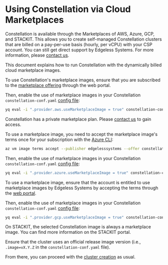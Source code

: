 # Using Constellation via Cloud Marketplaces

Constellation is available through the Marketplaces of AWS, Azure, GCP, and STACKIT. This allows you to create self-managed Constellation clusters that are billed on a pay-per-use basis (hourly, per vCPU) with your CSP account. You can still get direct support by Edgeless Systems. For more information, please [contact us](https://www.edgeless.systems/enterprise-support/).

This document explains how to run Constellation with the dynamically billed cloud marketplace images.

<Tabs groupId="csp">
<TabItem value="aws" label="AWS">

To use Constellation's marketplace images, ensure that you are subscribed to the [marketplace offering](https://aws.amazon.com/marketplace/pp/prodview-2mbn65nv57oys) through the web portal.

Then, enable the use of marketplace images in your Constellation `constellation-conf.yaml` [config file](../workflows/config.md):

```bash
yq eval -i ".provider.aws.useMarketplaceImage = true" constellation-conf.yaml
```

</TabItem>
<TabItem value="azure" label="Azure">

Constellation has a private marketplace plan. Please [contact us](https://www.edgeless.systems/enterprise-support/) to gain access.

To use a marketplace image, you need to accept the marketplace image's terms once for your subscription with the [Azure CLI](https://learn.microsoft.com/en-us/cli/azure/vm/image/terms?view=azure-cli-latest):

```bash
az vm image terms accept --publisher edgelesssystems --offer constellation --plan constellation
```

Then, enable the use of marketplace images in your Constellation `constellation-conf.yaml` [config file](../workflows/config.md):

```bash
yq eval -i ".provider.azure.useMarketplaceImage = true" constellation-conf.yaml
```

</TabItem>
<TabItem value="gcp" label="GCP">

To use a marketplace image, ensure that the account is entitled to use marketplace images by Edgeless Systems by accepting the terms through the [web portal](https://console.cloud.google.com/marketplace/vm/config/edgeless-systems-public/constellation).

Then, enable the use of marketplace images in your Constellation `constellation-conf.yaml` [config file](../workflows/config.md):

```bash
yq eval -i ".provider.gcp.useMarketplaceImage = true" constellation-conf.yaml
```

</TabItem>
<TabItem value="stackit" label="STACKIT">

On STACKIT, the selected Constellation image is always a marketplace image. You can find more information on the STACKIT portal.

</TabItem>
</Tabs>

Ensure that the cluster uses an official release image version (i.e., `.image=vX.Y.Z` in the `constellation-conf.yaml` file).

From there, you can proceed with the [cluster creation](../workflows/create.md) as usual.
